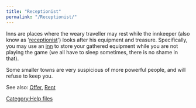 ```yaml
---
title: "Receptionist"
permalink: "/Receptionist/"
---
```


Inns are places where the weary traveller may rest while the innkeeper
(also know as '[receptionist](receptionist "wikilink")') looks after his
equipment and treasure. Specifically, you may use an
[inn](inn "wikilink") to store your gathered equipment while you are not
playing the game (we all have to sleep sometimes, there is no shame in
that).

Some smaller towns are very suspicious of more powerful people, and will
refuse to keep you.

See also: [Offer](Offer "wikilink"), [Rent](Rent "wikilink")

[Category:Help files](Category:Help_files "wikilink")